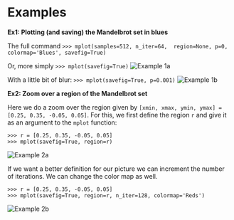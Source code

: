 # Examples

**Ex1: Plotting (and saving) the Mandelbrot set in blues**

The full command
``>>> mplot(samples=512, n_iter=64,  region=None, p=0, colormap='Blues', savefig=True)``

Or, more simply
``>>> mplot(savefig=True)``
![Example 1a](https://i.imgsafe.org/0d52c6399a.png)

With a little bit of blur:
``>>> mplot(savefig=True, p=0.001)``
![Example 1b](https://i.imgsafe.org/0d5301b825.png)

**Ex2: Zoom over a region of the Mandelbrot set**

Here we do a zoom over the region given by ``[xmin, xmax, ymin, ymax] = [0.25, 0.35, -0.05, 0.05]``.
For this, we first define the region ``r`` and give it as an argument to the ``mplot`` function:

```
>>> r = [0.25, 0.35, -0.05, 0.05]
>>> mplot(savefig=True, region=r)
```
![Example 2a](https://i.imgsafe.org/0d5304543a.png)

If we want a better definition for our picture we can increment the number of iterations. We can 
change the color map as well.

```
>>> r = [0.25, 0.35, -0.05, 0.05]
>>> mplot(savefig=True, region=r, n_iter=128, colormap='Reds')
```
![Example 2b](https://i.imgsafe.org/0d531261c8.png)
